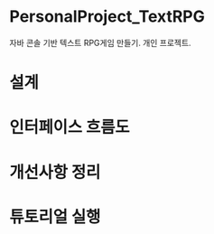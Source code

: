 # PersonalProject_TextRPG
자바 콘솔 기반 텍스트 RPG게임 만들기. 개인 프로젝트.

# 설계

# 인터페이스 흐름도

# 개선사항 정리

# 튜토리얼 실행
